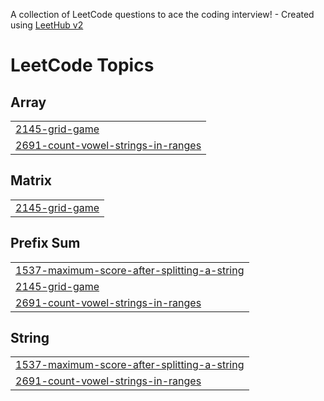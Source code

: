 A collection of LeetCode questions to ace the coding interview! - Created using [LeetHub v2](https://github.com/arunbhardwaj/LeetHub-2.0)
<!---LeetCode Topics Start-->
# LeetCode Topics
## Array
|  |
| ------- |
| [2145-grid-game](https://github.com/inamprograms/LeetCode-Problems/tree/master/2145-grid-game) |
| [2691-count-vowel-strings-in-ranges](https://github.com/inamprograms/LeetCode-Problems/tree/master/2691-count-vowel-strings-in-ranges) |
## Matrix
|  |
| ------- |
| [2145-grid-game](https://github.com/inamprograms/LeetCode-Problems/tree/master/2145-grid-game) |
## Prefix Sum
|  |
| ------- |
| [1537-maximum-score-after-splitting-a-string](https://github.com/inamprograms/LeetCode-Problems/tree/master/1537-maximum-score-after-splitting-a-string) |
| [2145-grid-game](https://github.com/inamprograms/LeetCode-Problems/tree/master/2145-grid-game) |
| [2691-count-vowel-strings-in-ranges](https://github.com/inamprograms/LeetCode-Problems/tree/master/2691-count-vowel-strings-in-ranges) |
## String
|  |
| ------- |
| [1537-maximum-score-after-splitting-a-string](https://github.com/inamprograms/LeetCode-Problems/tree/master/1537-maximum-score-after-splitting-a-string) |
| [2691-count-vowel-strings-in-ranges](https://github.com/inamprograms/LeetCode-Problems/tree/master/2691-count-vowel-strings-in-ranges) |
<!---LeetCode Topics End-->